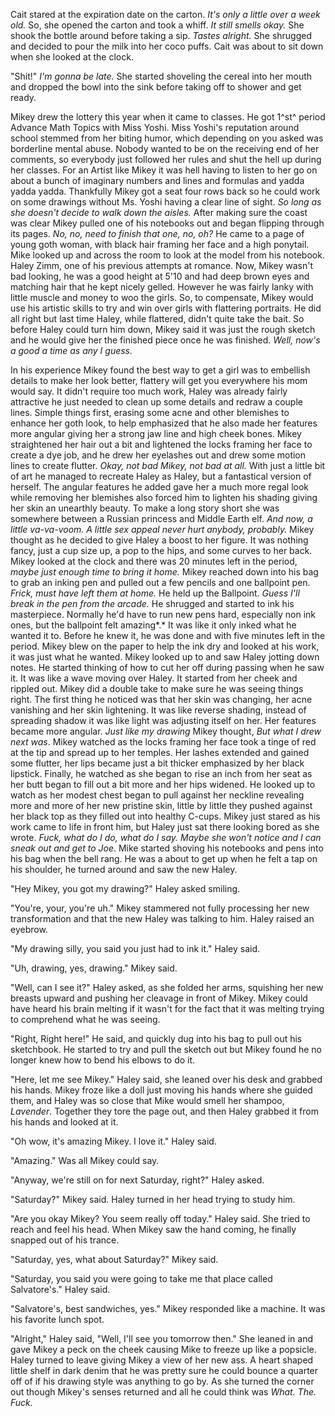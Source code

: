 Cait stared at the expiration date on the carton. *It's only a little
over a week old.* So, she opened the carton and took a whiff. *It still
smells okay.* She shook the bottle around before taking a sip. *Tastes
alright.* She shrugged and decided to pour the milk into her coco puffs.
Cait was about to sit down when she looked at the clock.

"Shit!" *I'm gonna be late.* She started shoveling the cereal into her
mouth and dropped the bowl into the sink before taking off to shower and
get ready.

Mikey drew the lottery this year when it came to classes. He got 1^st^
period Advance Math Topics with Miss Yoshi. Miss Yoshi's reputation
around school stemmed from her biting humor, which depending on you
asked was borderline mental abuse. Nobody wanted to be on the receiving
end of her comments, so everybody just followed her rules and shut the
hell up during her classes. For an Artist like Mikey it was hell having
to listen to her go on about a bunch of imaginary numbers and lines and
formulas and yadda yadda yadda. Thankfully Mikey got a seat four rows
back so he could work on some drawings without Ms. Yoshi having a clear
line of sight. *So long as she doesn't decide to walk down the aisles.*
After making sure the coast was clear Mikey pulled one of his notebooks
out and began flipping through its pages. *No, no, need to finish that
one, no, oh?* He came to a page of young goth woman, with black hair
framing her face and a high ponytail. Mike looked up and across the room
to look at the model from his notebook. Haley Zimm, one of his previous
attempts at romance. Now, Mikey wasn't bad looking, he was a good height
at 5'10 and had deep brown eyes and matching hair that he kept nicely
gelled. However he was fairly lanky with little muscle and money to woo
the girls. So, to compensate, Mikey would use his artistic skills to try
and win over girls with flattering portraits. He did all right but last
time Haley, while flattered, didn't quite take the bait. So before Haley
could turn him down, Mikey said it was just the rough sketch and he
would give her the finished piece once he was finished. *Well, now's a
good a time as any I guess.*

In his experience Mikey found the best way to get a girl was to
embellish details to make her look better, flattery will get you
everywhere his mom would say. It didn't require too much work, Haley was
already fairly attractive he just needed to clean up some details and
redraw a couple lines. Simple things first, erasing some acne and other
blemishes to enhance her goth look, to help emphasized that he also made
her features more angular giving her a strong jaw line and high cheek
bones. Mikey straightened her hair out a bit and lightened the locks
framing her face to create a dye job, and he drew her eyelashes out and
drew some motion lines to create flutter. *Okay, not bad Mikey, not bad
at all.* With just a little bit of art he managed to recreate Haley as
Haley, but a fantastical version of herself. The angular features he
added gave her a much more regal look while removing her blemishes also
forced him to lighten his shading giving her skin an unearthly beauty.
To make a long story short she was somewhere between a Russian princess
and Middle Earth elf. *And now, a little va-va-voom. A little sex appeal
never hurt anybody, probably.* Mikey thought as he decided to give Haley
a boost to her figure. It was nothing fancy, just a cup size up, a pop
to the hips, and some curves to her back. Mikey looked at the clock and
there was 20 minutes left in the period, *maybe just enough time to
bring it home.* Mikey reached down into his bag to grab an inking pen
and pulled out a few pencils and one ballpoint pen. *Frick, must have
left them at home.* He held up the Ballpoint. *Guess I'll break in the
pen from the arcade.* He shrugged and started to ink his masterpiece.
Normally he'd have to run new pens hard, especially non ink ones, but
the ballpoint felt amazing*.* It was like it only inked what he wanted
it to. Before he knew it, he was done and with five minutes left in the
period. Mikey blew on the paper to help the ink dry and looked at his
work, it was just what he wanted. Mikey looked up to and saw Haley
jotting down notes. He started thinking of how to cut her off during
passing when he saw it. It was like a wave moving over Haley. It started
from her cheek and rippled out. Mikey did a double take to make sure he
was seeing things right. The first thing he noticed was that her skin
was changing, her acne vanishing and her skin lightening. It was like
reverse shading, instead of spreading shadow it was like light was
adjusting itself on her. Her features became more angular. *Just like my
drawing* Mikey thought, *But what I drew next was*. Mikey watched as the
locks framing her face took a tinge of red at the tip and spread up to
her temples. Her lashes extended and gained some flutter, her lips
became just a bit thicker emphasized by her black lipstick. Finally, he
watched as she began to rise an inch from her seat as her butt began to
fill out a bit more and her hips widened. He looked up to watch as her
modest chest began to pull against her neckline revealing more and more
of her new pristine skin, little by little they pushed against her black
top as they filled out into healthy C-cups. Mikey just stared as his
work came to life in front him, but Haley just sat there looking bored
as she wrote. *Fuck, what do I do, what do I say. Maybe she won't notice
and I can sneak out and get to Joe*. Mike started shoving his notebooks
and pens into his bag when the bell rang. He was a about to get up when
he felt a tap on his shoulder, he turned around and saw the new Haley.

"Hey Mikey, you got my drawing?" Haley asked smiling.

"You're, your, you're uh." Mikey stammered not fully processing her new
transformation and that the new Haley was talking to him. Haley raised
an eyebrow.

"My drawing silly, you said you just had to ink it." Haley said.

"Uh, drawing, yes, drawing." Mikey said.

"Well, can I see it?" Haley asked, as she folded her arms, squishing her
new breasts upward and pushing her cleavage in front of Mikey. Mikey
could have heard his brain melting if it wasn't for the fact that it was
melting trying to comprehend what he was seeing.

"Right, Right here!" He said, and quickly dug into his bag to pull out
his sketchbook. He started to try and pull the sketch out but Mikey
found he no longer knew how to bend his elbows to do it.

"Here, let me see Mikey." Haley said, she leaned over his desk and
grabbed his hands. Mikey froze like a doll just moving his hands where
she guided them, and Haley was so close that Mike would smell her
shampoo, *Lavender*. Together they tore the page out, and then Haley
grabbed it from his hands and looked at it.

"Oh wow, it's amazing Mikey. I love it." Haley said.

"Amazing." Was all Mikey could say.

"Anyway, we're still on for next Saturday, right?" Haley asked.

"Saturday?" Mikey said. Haley turned in her head trying to study him.

"Are you okay Mikey? You seem really off today." Haley said. She tried
to reach and feel his head. When Mikey saw the hand coming, he finally
snapped out of his trance.

"Saturday, yes, what about Saturday?" Mikey said.

"Saturday, you said you were going to take me that place called
Salvatore's." Haley said.

"Salvatore's, best sandwiches, yes." Mikey responded like a machine. It
was his favorite lunch spot.

"Alright," Haley said, "Well, I'll see you tomorrow then." She leaned in
and gave Mikey a peck on the cheek causing Mike to freeze up like a
popsicle. Haley turned to leave giving Mikey a view of her new ass. A
heart shaped little shelf in dark denim that he was pretty sure he could
bounce a quarter off of if his drawing style was anything to go by. As
she turned the corner out though Mikey's senses returned and all he
could think was *What. The. Fuck.*
